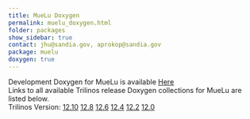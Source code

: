 ```yaml
---
title: MueLu Doxygen
permalink: muelu_doxygen.html
folder: packages
show_sidebar: true
contact: jhu@sandia.gov, aprokop@sandia.gov
package: muelu
doxygen: true
---
```


Development Doxygen for MueLu is available [Here](http://trilinos.org/docs/dev/packages/muelu/doc/html/index.html)  
Links to all available Trilinos release Doxygen collections for MueLu are listed below.  
Trilinos Version: [12.10](http://trilinos.org/docs/r12.10/packages/muelu/doc/html/index.html) [12.8](http://trilinos.org/docs/r12.8/packages/muelu/doc/html/index.html) [12.6](http://trilinos.org/docs/r12.6/packages/muelu/doc/html/index.html) [12.4](http://trilinos.org/docs/r12.4/packages/muelu/doc/html/index.html) [12.2](http://trilinos.org/docs/r12.2/packages/muelu/doc/html/index.html) [12.0](http://trilinos.org/docs/r12.0/packages/muelu/doc/html/index.html)